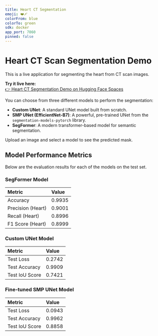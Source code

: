 ```yaml
---
title: Heart CT Segmentation
emoji: ❤️‍🩹
colorFrom: blue
colorTo: green
sdk: docker
app_port: 7860
pinned: false
---
```


# Heart CT Scan Segmentation Demo

This is a live application for segmenting the heart from CT scan images.

**Try it live here:**  
[👉 Heart CT Segmentation Demo on Hugging Face Spaces](https://huggingface.co/spaces/Dk123gfdhs/heart-segmentation-demo)

You can choose from three different models to perform the segmentation:
*   **Custom UNet**: A standard UNet model built from scratch.
*   **SMP UNet (EfficientNet-B7)**: A powerful, pre-trained UNet from the `segmentation-models-pytorch` library.
*   **SegFormer**: A modern transformer-based model for semantic segmentation.

Upload an image and select a model to see the predicted mask.


## Model Performance Metrics

Below are the evaluation results for each of the models on the test set.

### SegFormer Model

| Metric             | Value    |
| :----------------- | :------- |
| Accuracy           | 0.9935   |
| Precision (Heart)  | 0.9001   |
| Recall (Heart)     | 0.8996   |
| F1 Score (Heart)   | 0.8999   |

### Custom UNet Model

| Metric         | Value    |
| :------------- | :------- |
| Test Loss      | 0.2742   |
| Test Accuracy  | 0.9909   |
| Test IoU Score | 0.7421   |

### Fine-tuned SMP UNet Model

| Metric         | Value    |
| :------------- | :------- |
| Test Loss      | 0.0943   |
| Test Accuracy  | 0.9962   |
| Test IoU Score | 0.8858   |
